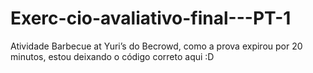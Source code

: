 # Exerc-cio-avaliativo-final---PT-1
Atividade Barbecue at Yuri’s do Becrowd, como a prova expirou por 20 minutos, estou deixando o código correto aqui :D
